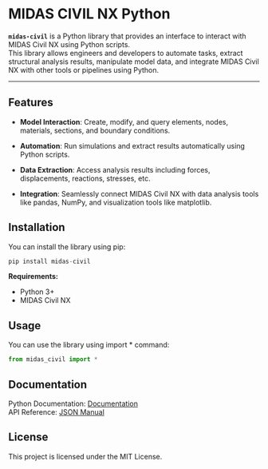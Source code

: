 # MIDAS CIVIL NX Python


**`midas-civil`** is a Python library that provides an interface to interact with MIDAS Civil NX using Python scripts.  
This library allows engineers and developers to automate tasks, extract structural analysis results, manipulate model data, and integrate MIDAS Civil NX with other tools or pipelines using Python.

---

## Features

* **Model Interaction**: Create, modify, and query elements, nodes, materials, sections, and boundary conditions.

* **Automation**: Run simulations and extract results automatically using Python scripts.

* **Data Extraction**: Access analysis results including forces, displacements, reactions, stresses, etc.

* **Integration**: Seamlessly connect MIDAS Civil NX with data analysis tools like pandas, NumPy, and visualization tools like matplotlib.


## Installation
You can install the library using pip:

```py
pip install midas-civil
```
**Requirements:**
* Python 3+
* MIDAS Civil NX


## Usage
You can use the library using import * command:

```py
from midas_civil import *
```


## Documentation
Python Documentation: [Documentation](https://midas-rnd.github.io/midasapi-python/)   
API Reference: [JSON Manual](https://support.midasuser.com/hc/en-us/articles/33016922742937-MIDAS-API-Online-Manual)


## License
This project is licensed under the MIT License.

